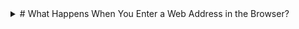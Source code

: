 <details>
  <summary>
# What Happens When You Enter a Web Address in the Browser?
  </summary>

When you enter a URL in your browser, a sequence of events is triggered to retrieve and display the requested webpage. Here’s a breakdown of each step:

## 1. DNS Lookup
   - The browser first checks its cache and the system’s DNS cache to find the IP address associated with the domain. If not found locally, it contacts a **DNS server** to translate the domain name (e.g., `example.com`) into an IP address (e.g., `192.0.2.1`), which servers use for communication.

## 2. Establishing a Connection
   - Using the IP address, the browser initiates a **TCP (Transmission Control Protocol)** connection with the server. For secure sites (HTTPS), a **TLS (Transport Layer Security)** handshake occurs to encrypt the communication.

## 3. Sending an HTTP Request
   - The browser sends an **HTTP or HTTPS request** to the server. This request includes headers with information about the browser type, accepted languages, cookies, and more. If there’s form data or other input, it’s included in this request.

## 4. Server Processing and Response
   - The server processes the request, possibly querying databases or APIs if it’s a dynamic page, and returns an **HTTP response** containing:
      - **Status code** (e.g., 200 for success, 404 for not found)
      - **Headers** with additional info
      - **Body** containing the HTML, CSS, and potentially JavaScript for the webpage

## 5. Rendering the Page
   - The browser receives the HTML and begins **parsing** it, creating a **DOM (Document Object Model)**.
   - **CSS and JavaScript** files are fetched and applied to style the DOM and add interactivity.
   - **Render Tree Construction**: The browser combines the DOM and CSSOM (CSS Object Model) into a Render Tree, which includes only visible elements.
   - **Layout and Painting**: The browser calculates positions and sizes (layout) and paints pixels onto the screen.

## 6. Executing JavaScript
   - JavaScript files are executed as they load, modifying the DOM as needed. For async data fetching (e.g., API calls), these requests are made, and any new data is applied to the page in real-time.

## 7. Loading Additional Resources
   - Images, videos, and other linked resources are fetched and displayed. Depending on their load times, they may appear after the main content.

## 8. Final Page Render
   - Once all resources and scripts load, the page is fully rendered, though additional background tasks may continue.

This complex sequence involves protocols, data exchanges, and rendering processes to ensure the page appears and functions accurately.
</details>
